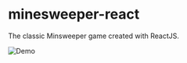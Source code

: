 # minesweeper-react

The classic Minsweeper game created with ReactJS.

![Demo](https://user-images.githubusercontent.com/10222413/138591189-0dc5f58b-9fe1-42af-a573-cbf3ddcd50e7.png)
